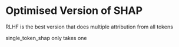 # Optimised Version of SHAP

RLHF is the best version that does multiple attribution from all tokens

single_token_shap only takes one
